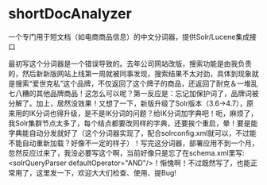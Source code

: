 shortDocAnalyzer
================

一个专门用于短文档（如电商商品信息）的中文分词器，提供Solr/Lucene集成接口

最初写这个分词器是一个错误导致的。去年公司网站改版，搜索功能是由我负责的，然后新新版网站上线第一周就被同事发现，搜索结果不太对劲，具体到现象就是搜索“爱世克私”这个品牌，不仅返回了这个牌子的商品，还返回了耐克＆一堆乱七八糟的其他品牌商品！这怎么可以呢？第一反应是：忘记加保护词了，品牌词被分解了。加上，居然没效果！又想了一下，新版升级了Solr版本（3.6->4.7），原来用的IK分词也得升级，是不是IK分词的问题？给IK分词加字典吧！呃，麻烦了，我Solr集群节点太多了，每个结点都要改同样的字典，还要挨个重启，晕！要是能字典能自动分发就好了（这个分词器实现了，配合solrconfig.xml就可以，不过能不能自动重新加载？好像不一定的样子）！写完这分词器，部署应用不到一个月，忽然反应过来了，我没必要写这个啊，当前好像只是忘了在schema.xml里写:&lt;solrQueryParser defaultOperator="AND"/>！惭愧啊！不过既然写了，也能正常用了，这里发一下，欢迎大大们检查、使用、提Bug!

